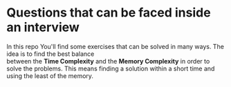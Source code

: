 # Questions that can be faced inside an interview
In this repo You'll find some exercises that can be solved in many ways. The idea is to find the best balance  
between the **Time Complexity** and the **Memory Complexity** in order to solve the problems. This means finding a solution within a short time and using the least of the memory.
